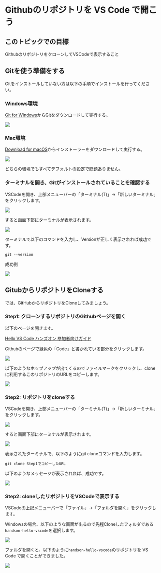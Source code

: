 # Githubのリポジトリを VS Code で開こう

## このトピックでの目標
GithubのリポジトリをクローンしてVSCodeで表示すること

## Gitを使う準備をする
Gitをインストールしていない方は以下の手順でインストールを行ってください。

### Windows環境
[Git for Windows](https://gitforwindows.org/)からGitをダウンロードして実行する。

![](Git_for_Windows.PNG)

### Mac環境
[Download for macOS](https://sourceforge.net/projects/git-osx-installer/)からインストーラーをダウンロードして実行する。

![](Git_for_mac.PNG)

どちらの環境でもすべてデフォルトの設定で問題ありません。

### ターミナルを開き、Gitがインストールされていることを確認する

VSCodeを開き、上部メニューバーの「ターミナル(T)」→「新しいターミナル」をクリックします。

![](Tarminal.PNG)

すると画面下部にターミナルが表示されます。

![](tarminal_gamen.PNG)

ターミナルで以下のコマンドを入力し、Versionが正しく表示されれば成功です。
```
git --version
```

成功例

![](git_version.PNG)

## GitubからリポジトリをCloneする

では、GitHubからリポジトリをCloneしてみましょう。

### Step1: クローンするリポジトリのGithubページを開く

以下のページを開きます。

[Hello VS Code ハンズオン 参加者向けガイド](https://github.com/vscodejp/handson-hello-vscode)

Githubのページで緑色の「Code」と書かれている部分をクリックします。

![](Code.PNG)

以下のようなホップアップが出てくるのでファイルマークをクリックし、cloneに利用するこのリポジトリのURLをコピーします。

![](Clone.PNG)

### Step2: リポジトリをcloneする

VSCodeを開き、上部メニューバーの「ターミナル(T)」→「新しいターミナル」をクリックします。

![](Tarminal.PNG)

すると画面下部にターミナルが表示されます。

![](tarminal_gamen.PNG)

表示されたターミナルで、以下のようにgit cloneコマンドを入力します。

```
git clone Step1でコピーしたURL
```

以下のようなメッセージが表示されれば、成功です。

![](terminal_seikou.PNG)

### Step2: cloneしたリポジトリをVSCodeで表示する

VSCodeの上記メニューバーで「ファイル」→「フォルダを開く」をクリックします。

Windowsの場合、以下のような画面が出るので先程Cloneしたフォルダである`handson-hello-vscode`を選択します。

![](open_foruda.PNG)

フォルダを開くと、以下のように`handson-hello-vscode`のリポジトリを VS Code で開くことができました。

![](open.PNG)